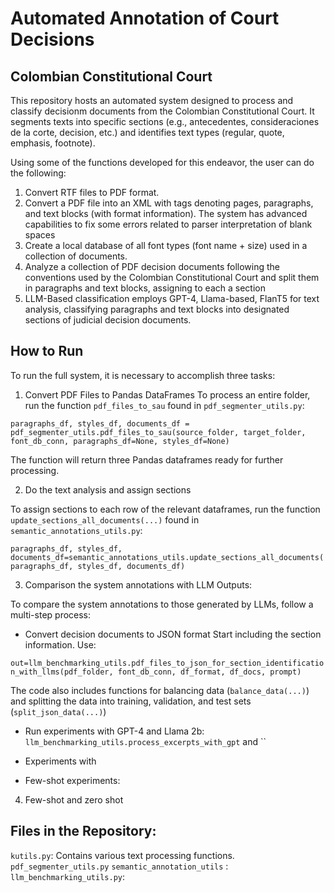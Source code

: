# Automated Annotation of Court Decisions
## Colombian Constitutional Court

This repository hosts an automated system designed to process and classify decisionm documents from the Colombian Constitutional Court. It segments texts into specific sections (e.g., antecedentes, consideraciones de la corte, decision, etc.) and identifies text types (regular, quote, emphasis, footnote).

Using some of the functions developed for this endeavor, the user can do the following:

1) Convert RTF files to PDF format.
2) Convert a PDF file into an XML with tags denoting pages, paragraphs, and text blocks (with format information). The system has advanced capabilities to fix some errors related to parser interpretation of blank spaces
3) Create a local database of all font types (font name + size) used in a collection of documents.
4) Analyze a collection of PDF decision documents following the conventions used by the Colombian Constitutional Court and split them in paragraphs and text blocks, assigning to each a section
5) LLM-Based classification employs GPT-4, Llama-based, FlanT5 for text analysis, classifying paragraphs and text blocks into designated sections of judicial decision documents.

## How to Run

To run the full system, it is necessary to accomplish three tasks:

1) Convert PDF Files to Pandas DataFrames
   To process an entire folder, run the function `pdf_files_to_sau` found in `pdf_segmenter_utils.py`:

`paragraphs_df, styles_df, documents_df = pdf_segmenter_utils.pdf_files_to_sau(source_folder, target_folder, font_db_conn, paragraphs_df=None, styles_df=None)`

The function will return three Pandas dataframes ready for further processing.

2) Do the text analysis and assign sections

To assign sections to each row of the relevant dataframes, run the function `update_sections_all_documents(...)` found in `semantic_annotations_utils.py`:

`paragraphs_df, styles_df, documents_df=semantic_annotations_utils.update_sections_all_documents(paragraphs_df, styles_df, documents_df)`

3) Comparison the system annotations with LLM Outputs:

To compare the system annotations to those generated by LLMs, follow a multi-step process:

- Convert decision documents to JSON format Start including the section information. Use:

`out=llm_benchmarking_utils.pdf_files_to_json_for_section_identification_with_llms(pdf_folder, font_db_conn, df_format, df_docs, prompt)`

The code also includes functions for balancing data (`balance_data(...)`) and splitting the data into training, validation, and test sets (`split_json_data(...)`)

- Run experiments with GPT-4 and Llama 2b: `llm_benchmarking_utils.process_excerpts_with_gpt` and ``

- Experiments with
  
- Few-shot experiments: 

4) Few-shot and zero shot

## Files in the Repository:
`kutils.py`:  Contains various text processing functions.
`pdf_segmenter_utils.py`
`semantic_annotation_utils` : 
`llm_benchmarking_utils.py`: 
